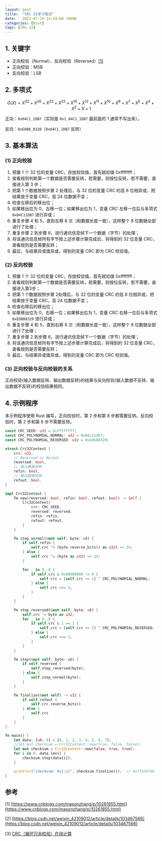 ```yaml
---
layout: post
title:  "CRC-32学习笔记"
date:   2021-07-19 14:29:00 +0800
categories: [Rust]
tags: [CRC-32]
---
```


## 1. 关键字

- 正向校验（Normal）、反向校验（Reversed）[[1]](https://www.cnblogs.com/masonzhang/p/10261855.html)
- 正向校验：MSB
- 反向校验：LSB

## 2. 多项式

$$
G(X) =  X^{32} + X^{26} + X^{23} + X^{22} + X^{16} + X^{12} + X^{11} + X^{10} + X^{8} + X^{7} + X^{5} + X^{4} + X^{2} + X +1
$$

正向：`0x04C1_1DB7`（实际是 `0x1_04C1_1DB7` 最前面的 1 通常不写出来）。

反向：`0xEDB8_8320`（`0x04C1_1DB7` 反转）

## 3. 基本算法

### (1) 正向校验

1. 预置 1 个 32 位的变量 CRC，存放校验值，首先赋初值 0xffffffff；
2. 查看规则判断第一个数据是否需要反转，若需要，则按位反转，若不需要，直接进入第 3 步；
3. 把第 1 个数据按照步骤 2 处理后，与 32 位的变量 CRC 的高 8 位相异或，把结果放于变量 CRC，低 24 位数据不变；
4. 检查左移后的移出位；
5. 如果移出位为 0，左移一位；如果移出位为 1，变量 CRC 左移一位后与多项式 `0x04C11DB7` 进行异或；
6. 重复步骤 4 和 5，直到左移 8 次（和数据长度一致），这样整个 8 位数据全部进行了处理；
7. 重复步骤 2 到步骤 6，进行通讯信息帧下一个数据（字节）的处理；
8. 将该通讯信息帧所有字节按上述步骤计算完成后，将得到的 32 位变量 CRC，查看规则是否需要反转；
9. 最后，与结果异或值异或，得到的变量 CRC 即为 CRC 校验值。

### (2) 反向校验

1. 预置 1 个 32 位的变量 CRC，存放校验值，首先赋初值 0xffffffff；
2. 查看规则判断第一个数据是否需要反转，若需要，则按位反转，若不需要，直接进入第3步；
3. 把第 1 个数据按照步骤  2处理后，与 32 位的变量 CRC 的低 8 位相异或，把结果放于变量 CRC，高 24 位数据不变；
4. 检查右移后的移出位；
5. 如果移出位为 0，右移一位；如果移出位为 1，变量 CRC 右移一位后与多项式 `0xEDB88320` 进行异或；
6. 重复步骤 4 和 5，直到右移 8 次（和数据长度一致），这样整个 8 位数据全部进行了处理；
7. 重复步骤 2 到步骤 6，进行通讯信息帧下一个数据（字节）的处理；
8. 将该通讯信息帧所有字节按上述步骤计算完成后，将得到的 32 位变量 CRC，查看规则是否需要反转；
9. 最后，与结果异或值异或，得到的变量 CRC 即为 CRC 校验值。

### (3) 正向校验与反向校验的关系

正向校验{输入数据反转、输出数据反转}的结果与反向校验{输入数据不反转、输出数据不反转}的校验结果相同。

## 4. 示例程序

本示例程序使用 Rust 编写，正向校验时，第 2 步和第 8 步都需要反转。反向校验时，第 2 步和第 8 步不需要反转。

```rust
const CRC_SEED: u32 = 0xffffffff;
const CRC_POLYNOMIAL_NORMAL: u32 = 0x04c11db7; 
const CRC_POLYNOMIAL_REVERSED: u32 = 0xedb88320;

struct Crc32Context {
    crc: u32,
    // Reversed or Normal
    reversed: bool,
    // 输入数据反转
    refin: bool,
    // 输出数据反转
    refout: bool,
}

impl Crc32Context {
    fn new(reversed: bool, refin: bool, refout: bool) -> Self {
        Crc32Context{
            crc: CRC_SEED,
            reversed: reversed,
            refin: refin,
            refout: refout,
        }
    }

    fn step_normal(&mut self, byte: u8) {
        if self.refin {
            self.crc ^= (byte.reverse_bits() as u32) << 24;
        } else {
            self.crc ^= (byte as u32) << 24;
        }

        for _ in 0..8 {
            if self.crc & 0x80000000 != 0 {
                self.crc = (self.crc << 1) ^ CRC_POLYNOMIAL_NORMAL;
            } else {
                self.crc <<= 1;
            }
        }
    }

    fn step_reversed(&mut self, byte: u8) {
        self.crc ^= byte as u32;
        for _ in 0..8 {
            if self.crc & 1 == 1 {
                self.crc = (self.crc >> 1) ^ CRC_POLYNOMIAL_REVERSED;
            } else {
                self.crc >>= 1;
            }
        }
    }

    fn step(&mut self, byte: u8) {
        if self.reversed {
            self.step_reversed(byte);
        } else {
            self.step_normal(byte);
        }
    }

    fn finalize(&mut self) -> u32 {
        if self.refout {
            self.crc.reverse_bits()
        } else {
            self.crc
        }
    }
}

fn main() {
    let data: [u8; 8] = [0, 1, 2, 3, 4, 5, 6, 7];
    //let mut checksum = Crc32Context::new(true, false, false);
    let mut checksum = Crc32Context::new(false, true, true);
    for i in 0..data.len() {
        checksum.step(data[i]);
    }

    println!("checksum: 0x{:x}", checksum.finalize());  // 0x77559760
}
```

## 参考

[1] [https://www.cnblogs.com/masonzhang/p/10261855.html](https://www.cnblogs.com/masonzhang/p/10261855.html)

[2] [https://blog.csdn.net/weixin_42109012/article/details/103467566](https://blog.csdn.net/weixin_42109012/article/details/103467566)

[3] [CRC（循环冗余校验）在线计算](http://www.ip33.com/crc.html)
